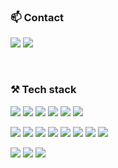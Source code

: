 ### 📫 Contact
<p>
  <a href="mailto:60cogml@gmail.com" target="_blank"><img src="https://img.shields.io/badge/gmail-EA4335?style=flat-square&logo=Gmail&logoColor=white"/></a>
  <a href="https://blog.naver.com/60cogml" target="_blank"><img src="https://img.shields.io/badge/blog-03C75A?style=flat-square&logo=Naver&logoColor=white"/></a>
</p> 

<br/>

### ⚒️ Tech stack
<p>
  <img src="https://img.shields.io/badge/Tensorflow-FF6F00?style=flat-square&logo=Tensorflow&logoColor=white"/>
  <img src="https://img.shields.io/badge/OpenCV-5C3EE8?style=flat-square&logo=OpenCV&logoColor=white"/>
  <img src="https://img.shields.io/badge/PyTorch-EE4C2C?style=flat-square&logo=PyTorch&logoColor=white"/>
  <img src="https://img.shields.io/badge/Android-3DDC84?style=flat-square&logo=Android&logoColor=white"/>
  <img src="https://img.shields.io/badge/iOS-000000?style=flat-square&logo=&logoColor=white"/>
  <img src="https://img.shields.io/badge/Django-092E20?style=flat-square&logo=Django&logoColor=white"/>
</p>


<p>
  <img src="https://img.shields.io/badge/Python-3776AB?style=flat-square&logo=Python&logoColor=white"/>
  <img src="https://img.shields.io/badge/Kotlin-7F52FF?style=flat-square&logo=Kotlin&logoColor=white"/>
  <img src="https://img.shields.io/badge/C-A8B9CC?style=flat-square&logo=C&logoColor=white"/>
  <img src="https://img.shields.io/badge/Java-007396?style=flat-square&logo=Java&logoColor=white"/>
  <img src="https://img.shields.io/badge/HTML5-E34F26?style=flat-square&logo=HTML5&logoColor=white"/>
  <img src="https://img.shields.io/badge/CSS3-1572B6?style=flat-square&logo=CSS3&logoColor=white"/>
  <img src="https://img.shields.io/badge/JavaScript-F7DF1E?style=flat-square&logo=JavaScript&logoColor=white"/>
  <img src="https://img.shields.io/badge/Swift-F05138?style=flat-square&logo=Swift&logoColor=white"/>
</p>

<p>
 <img src="https://img.shields.io/badge/JiraSoftware-0052CC?style=flat-square&logo=Jira&logoColor=white"/>
 <img src="https://img.shields.io/badge/GitHub-181717?style=flat-square&logo=GitHub&logoColor=white"/>
 <img src="https://img.shields.io/badge/Linux-FCC624?style=flat-square&logo=Linux&logoColor=white"/>
</p>
